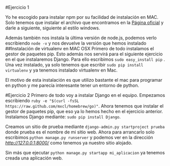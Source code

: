#Ejercicio 1

Yo he escogido para instalar npm por su facilidad de instalación en MAC. Solo tenemos que instalar el archivo que encontramos en la [Página oficial](https://nodejs.org/en/) y darle a siguiente, siguiente al estilo windows.

Además también nos instala la última versión de node.js, podemos verlo escribiendo `node -v` y nos devuelve la versión que hemos instalado
##Instalación de virtualenv en MAC OSX
Primero de todo instalamos el gestor de paquetes pip. Esto además nos servirá para el siguiente ejercicio en el que instalaremos Django. Para ello escribimos `sudo easy_install pip` . Una vez instalado, ya solo tenemos que escribir `sudo pip install virtualenv` y ya tenemos instalado virtualenv en Mac.

El motivo de esta instalación es que utilizo bastante el mac para programar en python y me parecía interesante tener un entorno de python.

#Ejercicio 2
Primero de todo voy a instalar Django en el equipo. Empezamos escribiendo `ruby -e "$(curl -fsSL https://raw.github.com/mxcl/homebrew/go)"`. Ahora tenemos que instalar el gestor de paquetes pip, que eso ya lo hemos hecho en el ejercicio anterior. Instalamos Django mediante: `sudo pip install Django`.

Creamos un sitio de prueba mediante `django-admin.py startproject prueba` donde prueba es el nombre de mi sitio web. Ahora para arrancarlo solo escribimos `python manage.py runserver` y podemos ver en la dirección *http://127.0.0.1:8000/* como tenemos ya nuestro sitio alojado.

Sin más que ejecutar `python manage.py startapp mi_aplicacion` ya tenemos creada una aplicación web.